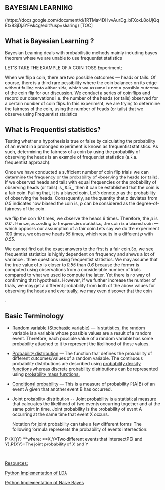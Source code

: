 <h2> BAYESIAN LEARNING</h2>(https://docs.google.com/document/d/1RTMat4DHvvAurDg_bFXoxL8oUjQqEtx83jDjaYFwk4g/edit?usp=sharing)
[TOC]

<h2>What is Bayesian Learning ?</h2>


Bayesian Learning deals with probabilistic methods mainly including bayes theorem where we are unable to use frequentist statistics

LET'S TAKE THE EXAMPLE OF A COIN TOSS Experiment;

When we flip a coin, there are two possible outcomes — heads or tails. Of course, there is a third rare possibility where the coin balances on its edge without falling onto either side, which we assume is not a possible outcome of the coin flip for our discussion. We conduct a series of coin flips and record our observations i.e. the number of the heads (or tails) observed for a certain number of coin flips. In this experiment, we are trying to determine the fairness of the coin, using the number of heads (or tails) that we observe using Frequentist statistics

<h2>What is Frequentist statistics?</h2>


Testing whether a hypothesis is true or false by calculating the probability of an event in a prolonged experiment is known as frequentist statistics. As such, determining the fairness of a coin by using the probability of observing the heads is an example of frequentist statistics (a.k.a. frequentist approach).

Once we have conducted a sufficient number of coin flip trials, we can determine the frequency or the probability of observing the heads (or tails). If we observed heads and tails with equal frequencies or the probability of observing heads (or tails) is_ 0.5_, then it can be established that the coin is a fair coin. Failing that, it is a biased coin. Let's denote _p_ as the probability of observing the heads. Consequently, as the quantity that _p_ deviates from _0.5_ indicates how biased the coin is, _p_ can be considered as the degree-of-fairness of the coin.

we flip the coin _10_ times, we observe the heads 6 times. Therefore, the _p_ is _0.6_ . Hence, according to frequencies statistics, the coin is a biased coin — which opposes our assumption of a fair coin.Lets say we do the experiment 100 times, we observe heads _55_ times, which results in a different _p_ with _0.55_.

We cannot find out the exact answers to the first is a fair coin.So, we see frequentist statistics is highly dependent on frequency and shows a lot of variance .  three questions using frequentist statistics. We may assume that the true value of _p_ is closer to _0.55_ than _0.6_ because the former is computed using observations from a considerable number of trials compared to what we used to compute the latter. Yet there is no way of confirming that hypothesis. However, if we further increase the number of trials, we may get a different probability from both of the above values for observing the heads and eventually, we may even discover that the coin 

.

<h2>Basic Terminology</h2>




*   [Random variable (Stochastic variable)](https://en.wikipedia.org/wiki/Random_variable) — In statistics, the random variable is a variable whose possible values are a result of a random event. Therefore, each possible value of a random variable has some probability attached to it to represent the likelihood of those values.
*   [Probability distribution](https://en.wikipedia.org/wiki/Probability_distribution) — The function that defines the probability of different outcomes/values of a random variable. The continuous probability distributions are described using <span style="text-decoration:underline;">probability density functions </span>whereas discrete probability distributions can be represented using <span style="text-decoration:underline;">probability mass functions.</span>
*   [Conditional probability](https://en.wikipedia.org/wiki/Conditional_probability) — This is a measure of probability P(A|B) of an event A given that another event B has occurred.
*   [Joint probability distribution](https://en.wikipedia.org/wiki/Joint_probability_distribution) -- Joint probability is a statistical measure that calculates the likelihood of two events occurring together and at the same point in time. Joint probability is the probability of event A occurring at the same time that event X occurs.

     Notation for joint probability can take a few different forms. The following formula represents the probability of events intersection:​


 P (X⋂Y)    **where: **X,Y=Two different events that intersectP(X and Y),P(XY)=The joint probability of X and Y

​



 <span style="text-decoration:underline;">Resources:</span>

[Python Implementation of LDA](https://colab.research.google.com/drive/16wWtsr4mBkQu-haAvXfrEokVBePrVqxV?usp=sharing)


[Python Implementation of Naive Bayes]()

                	

                       

     
